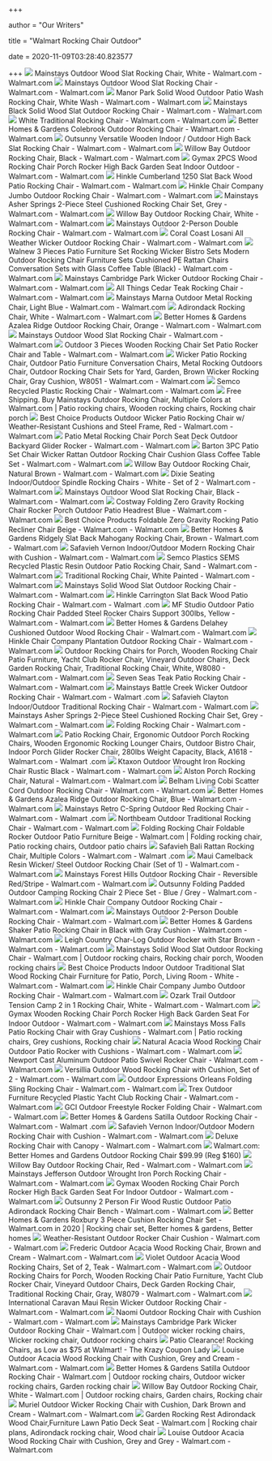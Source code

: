 +++
        
author = "Our Writers"
        
title = "Walmart Rocking Chair Outdoor"
        
date = 2020-11-09T03:28:40.823577
        
+++
[ ![](https://i5.walmartimages.com/asr/8555c9f6-0a93-4d44-a3eb-4063ffe76270.3da4b4754f1a7a94e7b09c00b72775d4.jpeg)](https://i5.walmartimages.com/asr/8555c9f6-0a93-4d44-a3eb-4063ffe76270.3da4b4754f1a7a94e7b09c00b72775d4.jpeg) Mainstays Outdoor Wood Slat Rocking Chair, White - Walmart.com - Walmart.com
[ ![](https://i5.walmartimages.com/asr/8dc53f54-7013-4390-aa34-0b89ac1b6d73_1.a736d2241ba604bbe0dc316b862fdc59.jpeg)](https://i5.walmartimages.com/asr/8dc53f54-7013-4390-aa34-0b89ac1b6d73_1.a736d2241ba604bbe0dc316b862fdc59.jpeg) Mainstays Outdoor Wood Slat Rocking Chair - Walmart.com - Walmart.com
[ ![](https://i5.walmartimages.com/asr/a75e9005-18c7-497c-8030-151476496724_2.d1c9f392a18e5ac4c397ebeff185dff7.jpeg?odnWidth=612&odnHeight=612&odnBg=ffffff)](https://i5.walmartimages.com/asr/a75e9005-18c7-497c-8030-151476496724_2.d1c9f392a18e5ac4c397ebeff185dff7.jpeg?odnWidth=612&odnHeight=612&odnBg=ffffff) Manor Park Solid Wood Outdoor Patio Wash Rocking Chair, White Wash - Walmart.com  - Walmart.com
[ ![](https://i5.walmartimages.com/asr/ba724a36-e708-4c46-87f9-79154202447b_1.f3d0a45e47ec594c25c603385792a038.jpeg)](https://i5.walmartimages.com/asr/ba724a36-e708-4c46-87f9-79154202447b_1.f3d0a45e47ec594c25c603385792a038.jpeg) Mainstays Black Solid Wood Slat Outdoor Rocking Chair - Walmart.com -  Walmart.com
[ ![](https://i5.walmartimages.com/asr/278bf42b-4f19-4492-bec8-57162cd9a035_1.7f7f3234461cc2e23680d50dcc6adfe7.jpeg?odnWidth=612&odnHeight=612&odnBg=ffffff)](https://i5.walmartimages.com/asr/278bf42b-4f19-4492-bec8-57162cd9a035_1.7f7f3234461cc2e23680d50dcc6adfe7.jpeg?odnWidth=612&odnHeight=612&odnBg=ffffff) White Traditional Rocking Chair - Walmart.com - Walmart.com
[ ![](https://i5.walmartimages.com/asr/aa0cb4fe-3ec1-4994-9c74-52774c99deac_1.a570542b2fbdf543ee3ddfb3fe737a15.jpeg?odnWidth=612&odnHeight=612&odnBg=ffffff)](https://i5.walmartimages.com/asr/aa0cb4fe-3ec1-4994-9c74-52774c99deac_1.a570542b2fbdf543ee3ddfb3fe737a15.jpeg?odnWidth=612&odnHeight=612&odnBg=ffffff) Better Homes & Gardens Colebrook Outdoor Rocking Chair - Walmart.com -  Walmart.com
[ ![](https://i5.walmartimages.com/asr/2cde6f7e-a9b2-4695-ab19-61879c016af3_1.f0a78d7af1dac48c12854ebceebbcb6e.jpeg?odnWidth=612&odnHeight=612&odnBg=ffffff)](https://i5.walmartimages.com/asr/2cde6f7e-a9b2-4695-ab19-61879c016af3_1.f0a78d7af1dac48c12854ebceebbcb6e.jpeg?odnWidth=612&odnHeight=612&odnBg=ffffff) Outsunny Versatile Wooden Indoor / Outdoor High Back Slat Rocking Chair -  Walmart.com - Walmart.com
[ ![](https://i5.walmartimages.com/asr/4305d15a-6af1-4239-936d-294037e5b7a1_1.67add091d6d2c9edc52d46d691e4a430.jpeg?odnWidth=612&odnHeight=612&odnBg=ffffff)](https://i5.walmartimages.com/asr/4305d15a-6af1-4239-936d-294037e5b7a1_1.67add091d6d2c9edc52d46d691e4a430.jpeg?odnWidth=612&odnHeight=612&odnBg=ffffff) Willow Bay Outdoor Rocking Chair, Black - Walmart.com - Walmart.com
[ ![](https://i5.walmartimages.com/asr/22bef0d1-d1be-46ac-a4dd-d72012b32a38_1.a938e4460eaed5be7f1e582d3d1e18a0.jpeg?odnWidth=612&odnHeight=612&odnBg=ffffff)](https://i5.walmartimages.com/asr/22bef0d1-d1be-46ac-a4dd-d72012b32a38_1.a938e4460eaed5be7f1e582d3d1e18a0.jpeg?odnWidth=612&odnHeight=612&odnBg=ffffff) Gymax 2PCS Wood Rocking Chair Porch Rocker High Back Garden Seat Indoor  Outdoor - Walmart.com - Walmart.com
[ ![](https://i5.walmartimages.com/asr/c152f94a-8554-443d-9114-44b101a75f69_1.9cdd4651b7cbb648c64a8c1d46d95f27.jpeg?odnWidth=612&odnHeight=612&odnBg=ffffff)](https://i5.walmartimages.com/asr/c152f94a-8554-443d-9114-44b101a75f69_1.9cdd4651b7cbb648c64a8c1d46d95f27.jpeg?odnWidth=612&odnHeight=612&odnBg=ffffff) Hinkle Cumberland 1250 Slat Back Wood Patio Rocking Chair - Walmart.com -  Walmart.com
[ ![](https://i5.walmartimages.com/asr/097584be-dc09-4b88-a50e-b8da188a83f1_1.9c39bdf787b830e9ab62d21adf66e2e7.jpeg?odnWidth=612&odnHeight=612&odnBg=ffffff)](https://i5.walmartimages.com/asr/097584be-dc09-4b88-a50e-b8da188a83f1_1.9c39bdf787b830e9ab62d21adf66e2e7.jpeg?odnWidth=612&odnHeight=612&odnBg=ffffff) Hinkle Chair Company Jumbo Outdoor Rocking Chair - Walmart.com - Walmart.com
[ ![](https://i5.walmartimages.com/asr/f1a40f20-91ab-4e67-8174-14b56cba20a4_1.42e0d28b68a86dbf813cc02eea14bb84.jpeg?odnWidth=612&odnHeight=612&odnBg=ffffff)](https://i5.walmartimages.com/asr/f1a40f20-91ab-4e67-8174-14b56cba20a4_1.42e0d28b68a86dbf813cc02eea14bb84.jpeg?odnWidth=612&odnHeight=612&odnBg=ffffff) Mainstays Asher Springs 2-Piece Steel Cushioned Rocking Chair Set, Grey -  Walmart.com - Walmart.com
[ ![](https://i5.walmartimages.com/asr/adf3631b-1ca5-4067-bb8d-e385d7c25ff2_1.9d080f83221cf30903a3ec43be53356a.jpeg)](https://i5.walmartimages.com/asr/adf3631b-1ca5-4067-bb8d-e385d7c25ff2_1.9d080f83221cf30903a3ec43be53356a.jpeg) Willow Bay Outdoor Rocking Chair, White - Walmart.com - Walmart.com
[ ![](https://i5.walmartimages.com/asr/b714df41-009a-453b-84d7-e7cc61d842dc_1.0b5401fd5e0ef160c866c83d16a8d871.jpeg)](https://i5.walmartimages.com/asr/b714df41-009a-453b-84d7-e7cc61d842dc_1.0b5401fd5e0ef160c866c83d16a8d871.jpeg) Mainstays Outdoor 2-Person Double Rocking Chair - Walmart.com - Walmart.com
[ ![](https://i5.walmartimages.com/asr/a61415a7-8174-4b1b-affb-76bee033b986_1.1952c845e2eaf9d1e54ccd5a9bdbc991.jpeg?odnWidth=612&odnHeight=612&odnBg=ffffff)](https://i5.walmartimages.com/asr/a61415a7-8174-4b1b-affb-76bee033b986_1.1952c845e2eaf9d1e54ccd5a9bdbc991.jpeg?odnWidth=612&odnHeight=612&odnBg=ffffff) Coral Coast Losani All Weather Wicker Outdoor Rocking Chair - Walmart.com -  Walmart.com
[ ![](https://i5.walmartimages.com/asr/4bafe1b9-6b4c-4b70-aea4-924fae79967b_1.b8e2c710d803d334b086d0be813eb631.jpeg?odnWidth=612&odnHeight=612&odnBg=ffffff)](https://i5.walmartimages.com/asr/4bafe1b9-6b4c-4b70-aea4-924fae79967b_1.b8e2c710d803d334b086d0be813eb631.jpeg?odnWidth=612&odnHeight=612&odnBg=ffffff) Walnew 3 Pieces Patio Furniture Set Rocking Wicker Bistro Sets Modern Outdoor  Rocking Chair Furniture Sets Cushioned PE Rattan Chairs Conversation Sets  with Glass Coffee Table (Black) - Walmart.com - Walmart.com
[ ![](https://i5.walmartimages.com/asr/c672f544-7c94-4488-aa70-fb020b9364c3_1.c67902e0bdf8660dd9f5ac2bb001add3.jpeg?odnWidth=612&odnHeight=612&odnBg=ffffff)](https://i5.walmartimages.com/asr/c672f544-7c94-4488-aa70-fb020b9364c3_1.c67902e0bdf8660dd9f5ac2bb001add3.jpeg?odnWidth=612&odnHeight=612&odnBg=ffffff) Mainstays Cambridge Park Wicker Outdoor Rocking Chair - Walmart.com -  Walmart.com
[ ![](https://i5.walmartimages.com/asr/44c22a9e-d3eb-45f2-a114-335220487159_1.ea993c55aba267eef59c507833d13799.jpeg?odnWidth=612&odnHeight=612&odnBg=ffffff)](https://i5.walmartimages.com/asr/44c22a9e-d3eb-45f2-a114-335220487159_1.ea993c55aba267eef59c507833d13799.jpeg?odnWidth=612&odnHeight=612&odnBg=ffffff) All Things Cedar Teak Rocking Chair - Walmart.com - Walmart.com
[ ![](https://i5.walmartimages.com/asr/3e5c8dc5-7764-403b-a1e3-ccafdc35c0d6_4.6d435cc16e451bd0a94a4064e18bbdd9.jpeg?odnWidth=612&odnHeight=612&odnBg=ffffff)](https://i5.walmartimages.com/asr/3e5c8dc5-7764-403b-a1e3-ccafdc35c0d6_4.6d435cc16e451bd0a94a4064e18bbdd9.jpeg?odnWidth=612&odnHeight=612&odnBg=ffffff) Mainstays Marna Outdoor Metal Rocking Chair, Light Blue - Walmart.com -  Walmart.com
[ ![](https://i5.walmartimages.com/asr/75e2d6de-52bb-4de1-af99-bbb61dba5aef_1.66ab56abbf1b62ec2f9eedf40ce04c5d.jpeg)](https://i5.walmartimages.com/asr/75e2d6de-52bb-4de1-af99-bbb61dba5aef_1.66ab56abbf1b62ec2f9eedf40ce04c5d.jpeg) Adirondack Rocking Chair, White - Walmart.com - Walmart.com
[ ![](https://i5.walmartimages.com/asr/b210f198-f645-406a-b04e-2d79dcd39ebc_1.feabb2eb918181f920842ca6f0a1ac7f.jpeg?odnWidth=612&odnHeight=612&odnBg=ffffff)](https://i5.walmartimages.com/asr/b210f198-f645-406a-b04e-2d79dcd39ebc_1.feabb2eb918181f920842ca6f0a1ac7f.jpeg?odnWidth=612&odnHeight=612&odnBg=ffffff) Better Homes & Gardens Azalea Ridge Outdoor Rocking Chair, Orange - Walmart.com  - Walmart.com
[ ![](https://i5.walmartimages.com/asr/8c10508a-35f3-46bd-a766-48c7dca07c91_1.e700d507233a5f7d38a7d8db052fb574.jpeg?odnWidth=612&odnHeight=612&odnBg=ffffff)](https://i5.walmartimages.com/asr/8c10508a-35f3-46bd-a766-48c7dca07c91_1.e700d507233a5f7d38a7d8db052fb574.jpeg?odnWidth=612&odnHeight=612&odnBg=ffffff) Mainstays Outdoor Wood Slat Rocking Chair - Walmart.com - Walmart.com
[ ![](https://i5.walmartimages.com/asr/7b8a1ab4-0613-4f59-9c0e-12e9ef5e2993_1.e661c7151ecf1ed743290f0a25c20717.jpeg?odnWidth=612&odnHeight=612&odnBg=ffffff)](https://i5.walmartimages.com/asr/7b8a1ab4-0613-4f59-9c0e-12e9ef5e2993_1.e661c7151ecf1ed743290f0a25c20717.jpeg?odnWidth=612&odnHeight=612&odnBg=ffffff) Outdoor 3 Pieces Wooden Rocking Chair Set Patio Rocker Chair and Table -  Walmart.com - Walmart.com
[ ![](https://i5.walmartimages.com/asr/e2e093e3-4eec-448f-8b2c-4030ba9292ff_1.4fa13dd6284d9f079ed92b712d09de98.jpeg?odnWidth=612&odnHeight=612&odnBg=ffffff)](https://i5.walmartimages.com/asr/e2e093e3-4eec-448f-8b2c-4030ba9292ff_1.4fa13dd6284d9f079ed92b712d09de98.jpeg?odnWidth=612&odnHeight=612&odnBg=ffffff) Wicker Patio Rocking Chair, Outdoor Patio Furniture Conversation Chairs,  Metal Rocking Outdoors Chair, Outdoor Rocking Chair Sets for Yard, Garden,  Brown Wicker Rocking Chair, Gray Cushion, W8051 - Walmart.com - Walmart.com
[ ![](https://i5.walmartimages.com/asr/85805d32-d1ca-4109-8b96-9d40b6e74030_1.a36fe18f01003e0d0879e3fc9526eb01.jpeg?odnWidth=612&odnHeight=612&odnBg=ffffff)](https://i5.walmartimages.com/asr/85805d32-d1ca-4109-8b96-9d40b6e74030_1.a36fe18f01003e0d0879e3fc9526eb01.jpeg?odnWidth=612&odnHeight=612&odnBg=ffffff) Semco Recycled Plastic Rocking Chair - Walmart.com - Walmart.com
[ ![](https://i.pinimg.com/originals/96/52/83/965283d72d4959c653b05f51628a1e8b.jpg)](https://i.pinimg.com/originals/96/52/83/965283d72d4959c653b05f51628a1e8b.jpg) Free Shipping. Buy Mainstays Outdoor Rocking Chair, Multiple Colors at  Walmart.com | Patio rocking chairs, Wooden rocking chairs, Rocking chair  porch
[ ![](https://i5.walmartimages.com/asr/7fe12d40-b222-4a3f-815a-8fbfa29bd8c4.4d6716987e842a58a8d3cd7f07d05b4c.jpeg?odnWidth=612&odnHeight=612&odnBg=ffffff)](https://i5.walmartimages.com/asr/7fe12d40-b222-4a3f-815a-8fbfa29bd8c4.4d6716987e842a58a8d3cd7f07d05b4c.jpeg?odnWidth=612&odnHeight=612&odnBg=ffffff) Best Choice Products Outdoor Wicker Patio Rocking Chair w/  Weather-Resistant Cushions and Steel Frame, Red - Walmart.com - Walmart.com
[ ![](https://i5.walmartimages.com/asr/ed8f75e2-5b4f-42ca-ba72-265502d25d4f.884a175e6b54932131ac183dfd7b43ce.jpeg)](https://i5.walmartimages.com/asr/ed8f75e2-5b4f-42ca-ba72-265502d25d4f.884a175e6b54932131ac183dfd7b43ce.jpeg) Patio Metal Rocking Chair Porch Seat Deck Outdoor Backyard Glider Rocker -  Walmart.com - Walmart.com
[ ![](https://i5.walmartimages.com/asr/80d8a508-3576-4718-856b-03a928074f42_1.fd4f7959b6a0421418668499eb5f1c0a.jpeg?odnWidth=612&odnHeight=612&odnBg=ffffff)](https://i5.walmartimages.com/asr/80d8a508-3576-4718-856b-03a928074f42_1.fd4f7959b6a0421418668499eb5f1c0a.jpeg?odnWidth=612&odnHeight=612&odnBg=ffffff) Barton 3PC Patio Set Chair Wicker Rattan Outdoor Rocking Chair Cushion  Glass Coffee Table Set - Walmart.com - Walmart.com
[ ![](https://i5.walmartimages.com/asr/920fd989-73c0-4160-9b38-e4fdefc47f26_1.39d56de1ff145663213479e5db6bef18.jpeg?odnWidth=612&odnHeight=612&odnBg=ffffff)](https://i5.walmartimages.com/asr/920fd989-73c0-4160-9b38-e4fdefc47f26_1.39d56de1ff145663213479e5db6bef18.jpeg?odnWidth=612&odnHeight=612&odnBg=ffffff) Willow Bay Outdoor Rocking Chair, Natural Brown - Walmart.com - Walmart.com
[ ![](https://i5.walmartimages.com/asr/ad57f225-e6fe-4a35-b719-ce2c922edf65_2.68e7929c00d90d2d539a1fa46922c01e.jpeg?odnWidth=612&odnHeight=612&odnBg=ffffff)](https://i5.walmartimages.com/asr/ad57f225-e6fe-4a35-b719-ce2c922edf65_2.68e7929c00d90d2d539a1fa46922c01e.jpeg?odnWidth=612&odnHeight=612&odnBg=ffffff) Dixie Seating Indoor/Outdoor Spindle Rocking Chairs - White - Set of 2 -  Walmart.com - Walmart.com
[ ![](https://i5.walmartimages.com/asr/4ea8a9f5-e225-47be-849f-35c8a6e59f5b_1.6c1bbfc2d9703ce5ad8916e348db00e4.jpeg?odnWidth=612&odnHeight=612&odnBg=ffffff)](https://i5.walmartimages.com/asr/4ea8a9f5-e225-47be-849f-35c8a6e59f5b_1.6c1bbfc2d9703ce5ad8916e348db00e4.jpeg?odnWidth=612&odnHeight=612&odnBg=ffffff) Mainstays Outdoor Wood Slat Rocking Chair, Black - Walmart.com - Walmart.com
[ ![](https://i5.walmartimages.com/asr/20a55e59-a853-4433-a860-5424a66584cc_1.33773d38c06085e61bba8559c6d62aa8.jpeg?odnWidth=612&odnHeight=612&odnBg=ffffff)](https://i5.walmartimages.com/asr/20a55e59-a853-4433-a860-5424a66584cc_1.33773d38c06085e61bba8559c6d62aa8.jpeg?odnWidth=612&odnHeight=612&odnBg=ffffff) Costway Folding Zero Gravity Rocking Chair Rocker Porch Outdoor Patio  Headrest Blue - Walmart.com - Walmart.com
[ ![](https://i5.walmartimages.com/asr/8e92e006-5e8b-47fa-b840-3e04599e1fd0.62b80d0eb5b579a980b482701b7226d9.jpeg?odnWidth=612&odnHeight=612&odnBg=ffffff)](https://i5.walmartimages.com/asr/8e92e006-5e8b-47fa-b840-3e04599e1fd0.62b80d0eb5b579a980b482701b7226d9.jpeg?odnWidth=612&odnHeight=612&odnBg=ffffff) Best Choice Products Foldable Zero Gravity Rocking Patio Recliner Chair  Beige - Walmart.com - Walmart.com
[ ![](https://i5.walmartimages.com/asr/8a7a5285-fea9-42ea-925e-823478a9b09f_2.9a93e0f188488cf1b36a38ce2ebaf295.jpeg)](https://i5.walmartimages.com/asr/8a7a5285-fea9-42ea-925e-823478a9b09f_2.9a93e0f188488cf1b36a38ce2ebaf295.jpeg) Better Homes & Gardens Ridgely Slat Back Mahogany Rocking Chair, Brown -  Walmart.com - Walmart.com
[ ![](https://i5.walmartimages.com/asr/ffab6e1e-fc5a-4d4a-8a61-a78064077360_1.4f0e237fc1a5366cacdae6758992fa43.jpeg?odnWidth=612&odnHeight=612&odnBg=ffffff)](https://i5.walmartimages.com/asr/ffab6e1e-fc5a-4d4a-8a61-a78064077360_1.4f0e237fc1a5366cacdae6758992fa43.jpeg?odnWidth=612&odnHeight=612&odnBg=ffffff) Safavieh Vernon Indoor/Outdoor Modern Rocking Chair with Cushion - Walmart.com  - Walmart.com
[ ![](https://i5.walmartimages.com/asr/0d0b3fa9-3621-46dd-a9c7-51f3881bc5d4_1.70d5f6e73cdca77e52fd72fd30ae83f4.jpeg?odnWidth=612&odnHeight=612&odnBg=ffffff)](https://i5.walmartimages.com/asr/0d0b3fa9-3621-46dd-a9c7-51f3881bc5d4_1.70d5f6e73cdca77e52fd72fd30ae83f4.jpeg?odnWidth=612&odnHeight=612&odnBg=ffffff) Semco Plastics SEMS Recycled Plastic Resin Outdoor Patio Rocking Chair,  Sand - Walmart.com - Walmart.com
[ ![](https://i5.walmartimages.com/asr/dffa6f63-ddc4-4141-b96c-28d72426ee5c.6d0a2c2ad7743855a0d9d4a6ec603486.jpeg?odnWidth=612&odnHeight=612&odnBg=ffffff)](https://i5.walmartimages.com/asr/dffa6f63-ddc4-4141-b96c-28d72426ee5c.6d0a2c2ad7743855a0d9d4a6ec603486.jpeg?odnWidth=612&odnHeight=612&odnBg=ffffff) Traditional Rocking Chair, White Painted - Walmart.com - Walmart.com
[ ![](https://i5.walmartimages.com/asr/5eb10764-5bc3-4f23-b0d3-0361cd019f3f_1.e5975f4d80b502a8beb9dee51164f880.jpeg?odnWidth=612&odnHeight=612&odnBg=ffffff)](https://i5.walmartimages.com/asr/5eb10764-5bc3-4f23-b0d3-0361cd019f3f_1.e5975f4d80b502a8beb9dee51164f880.jpeg?odnWidth=612&odnHeight=612&odnBg=ffffff) Mainstays Solid Wood Slat Outdoor Rocking Chair - Walmart.com - Walmart.com
[ ![](https://i5.walmartimages.com/asr/d12a0524-22f6-4300-9f8b-70bf90504615.8d75bb0b4057d4f05144954607f544b7.jpeg?odnWidth=612&odnHeight=612&odnBg=ffffff)](https://i5.walmartimages.com/asr/d12a0524-22f6-4300-9f8b-70bf90504615.8d75bb0b4057d4f05144954607f544b7.jpeg?odnWidth=612&odnHeight=612&odnBg=ffffff) Hinkle Carrington Slat Back Wood Patio Rocking Chair - Walmart.com - Walmart .com
[ ![](https://i5.walmartimages.com/asr/37f21eae-993a-4adc-bb4e-b82d3a68c0a0.9e2188ce82fad5c4e34ad0c232756872.jpeg?odnWidth=612&odnHeight=612&odnBg=ffffff)](https://i5.walmartimages.com/asr/37f21eae-993a-4adc-bb4e-b82d3a68c0a0.9e2188ce82fad5c4e34ad0c232756872.jpeg?odnWidth=612&odnHeight=612&odnBg=ffffff) MF Studio Outdoor Patio Rocking Chair Padded Steel Rocker Chairs Support  300lbs, Yellow - Walmart.com - Walmart.com
[ ![](https://i5.walmartimages.com/asr/8b83ddbb-dcc2-4b41-8f1f-625c10b08477_4.2c7137b1e2e38c177c1538153026b67a.jpeg?odnWidth=612&odnHeight=612&odnBg=ffffff)](https://i5.walmartimages.com/asr/8b83ddbb-dcc2-4b41-8f1f-625c10b08477_4.2c7137b1e2e38c177c1538153026b67a.jpeg?odnWidth=612&odnHeight=612&odnBg=ffffff) Better Homes & Gardens Delahey Cushioned Outdoor Wood Rocking Chair -  Walmart.com - Walmart.com
[ ![](https://i5.walmartimages.com/asr/96416d5f-0eb2-4b64-af59-80796125a906_1.d6f6a9c59501abe5b73dad951b41df89.jpeg?odnWidth=612&odnHeight=612&odnBg=ffffff)](https://i5.walmartimages.com/asr/96416d5f-0eb2-4b64-af59-80796125a906_1.d6f6a9c59501abe5b73dad951b41df89.jpeg?odnWidth=612&odnHeight=612&odnBg=ffffff) Hinkle Chair Company Plantation Outdoor Rocking Chair - Walmart.com -  Walmart.com
[ ![](https://i5.walmartimages.com/asr/b2631dcd-e1cf-47ec-8b1a-415cac24a888_1.8eb27801c93d5755afccdf07cf04d9e7.jpeg?odnWidth=612&odnHeight=612&odnBg=ffffff)](https://i5.walmartimages.com/asr/b2631dcd-e1cf-47ec-8b1a-415cac24a888_1.8eb27801c93d5755afccdf07cf04d9e7.jpeg?odnWidth=612&odnHeight=612&odnBg=ffffff) Outdoor Rocking Chairs for Porch, Wooden Rocking Chair Patio Furniture,  Yacht Club Rocker Chair, Vineyard Outdoor Chairs, Deck Garden Rocking Chair,  Traditional Rocking Chair, White, W8080 - Walmart.com - Walmart.com
[ ![](https://i5.walmartimages.com/asr/4c5767b4-6577-4625-a36d-4b3a929f3769_1.1346c64ed6ed3dcd8795eb72f01d912c.jpeg?odnWidth=612&odnHeight=612&odnBg=ffffff)](https://i5.walmartimages.com/asr/4c5767b4-6577-4625-a36d-4b3a929f3769_1.1346c64ed6ed3dcd8795eb72f01d912c.jpeg?odnWidth=612&odnHeight=612&odnBg=ffffff) Seven Seas Teak Patio Rocking Chair - Walmart.com - Walmart.com
[ ![](https://i5.walmartimages.com/asr/473d70a5-aa2f-4481-890b-d99290e96375_3.99982f588922b41cf6adcaa95ad51190.jpeg?odnWidth=612&odnHeight=612&odnBg=ffffff)](https://i5.walmartimages.com/asr/473d70a5-aa2f-4481-890b-d99290e96375_3.99982f588922b41cf6adcaa95ad51190.jpeg?odnWidth=612&odnHeight=612&odnBg=ffffff) Mainstays Battle Creek Wicker Outdoor Rocking Chair - Walmart.com - Walmart .com
[ ![](https://i5.walmartimages.com/asr/0ff809e5-6a70-4acc-b5b4-a6c6ab34bd8e_2.889de7b4a262ced46c3ee9533662bc9d.jpeg?odnWidth=612&odnHeight=612&odnBg=ffffff)](https://i5.walmartimages.com/asr/0ff809e5-6a70-4acc-b5b4-a6c6ab34bd8e_2.889de7b4a262ced46c3ee9533662bc9d.jpeg?odnWidth=612&odnHeight=612&odnBg=ffffff) Safavieh Clayton Indoor/Outdoor Traditional Rocking Chair - Walmart.com -  Walmart.com
[ ![](https://i5.walmartimages.com/asr/f1a40f20-91ab-4e67-8174-14b56cba20a4_1.42e0d28b68a86dbf813cc02eea14bb84.jpeg)](https://i5.walmartimages.com/asr/f1a40f20-91ab-4e67-8174-14b56cba20a4_1.42e0d28b68a86dbf813cc02eea14bb84.jpeg) Mainstays Asher Springs 2-Piece Steel Cushioned Rocking Chair Set, Grey -  Walmart.com - Walmart.com
[ ![](https://i5.walmartimages.com/asr/c9f391f9-b322-4de7-9fe8-eb8bc51983ea_1.7314ee54a89471cec45d2966a9a830d2.jpeg)](https://i5.walmartimages.com/asr/c9f391f9-b322-4de7-9fe8-eb8bc51983ea_1.7314ee54a89471cec45d2966a9a830d2.jpeg) Folding Rocking Chair - Walmart.com - Walmart.com
[ ![](https://i5.walmartimages.com/asr/bc01a41d-998f-4209-b6c9-f76f3efc56d0.55a3f306a497915d69227d04a28777cf.jpeg?odnWidth=612&odnHeight=612&odnBg=ffffff)](https://i5.walmartimages.com/asr/bc01a41d-998f-4209-b6c9-f76f3efc56d0.55a3f306a497915d69227d04a28777cf.jpeg?odnWidth=612&odnHeight=612&odnBg=ffffff) Patio Rocking Chair, Ergonomic Outdoor Porch Rocking Chairs, Wooden  Ergonomic Rocking Lounger Chairs, Outdoor Bistro Chair, Indoor Porch Glider  Rocker Chair, 280lbs Weight Capacity, Black, A1618 - Walmart.com - Walmart .com
[ ![](https://i5.walmartimages.com/asr/9cc92890-92a7-4d4e-a350-51db6bcebbfb_1.fe65c191b61bc9d74e69602563198759.jpeg?odnWidth=612&odnHeight=612&odnBg=ffffff)](https://i5.walmartimages.com/asr/9cc92890-92a7-4d4e-a350-51db6bcebbfb_1.fe65c191b61bc9d74e69602563198759.jpeg?odnWidth=612&odnHeight=612&odnBg=ffffff) Ktaxon Outdoor Wrought Iron Rocking Chair Rustic Black - Walmart.com -  Walmart.com
[ ![](https://i5.walmartimages.com/asr/71b5a920-26a7-4295-a5ce-a8ecf92a0252_1.250ffccd1c3fb67269d9721993d5cddb.jpeg?odnWidth=612&odnHeight=612&odnBg=ffffff)](https://i5.walmartimages.com/asr/71b5a920-26a7-4295-a5ce-a8ecf92a0252_1.250ffccd1c3fb67269d9721993d5cddb.jpeg?odnWidth=612&odnHeight=612&odnBg=ffffff) Alston Porch Rocking Chair, Natural - Walmart.com - Walmart.com
[ ![](https://i5.walmartimages.com/asr/23aed009-fff4-4308-9ac5-1cf13aa88d79_1.286c321065184e8bae564119b0bc931e.jpeg?odnWidth=612&odnHeight=612&odnBg=ffffff)](https://i5.walmartimages.com/asr/23aed009-fff4-4308-9ac5-1cf13aa88d79_1.286c321065184e8bae564119b0bc931e.jpeg?odnWidth=612&odnHeight=612&odnBg=ffffff) Belham Living Cobi Scatter Cord Outdoor Rocking Chair - Walmart.com -  Walmart.com
[ ![](https://i5.walmartimages.com/asr/c9b07b4a-69a8-4432-b47a-f16c995f3346_1.bd320d54197de65d48d7fd1e296dda9f.jpeg?odnWidth=612&odnHeight=612&odnBg=ffffff)](https://i5.walmartimages.com/asr/c9b07b4a-69a8-4432-b47a-f16c995f3346_1.bd320d54197de65d48d7fd1e296dda9f.jpeg?odnWidth=612&odnHeight=612&odnBg=ffffff) Better Homes & Gardens Azalea Ridge Outdoor Rocking Chair, Blue - Walmart.com  - Walmart.com
[ ![](https://i5.walmartimages.com/asr/81e9130c-1ec8-418b-8367-006f9d135438_1.04eda61cb6d0989a535e855ba4e7c25f.jpeg)](https://i5.walmartimages.com/asr/81e9130c-1ec8-418b-8367-006f9d135438_1.04eda61cb6d0989a535e855ba4e7c25f.jpeg) Mainstays Retro C-Spring Outdoor Red Rocking Chair - Walmart.com - Walmart .com
[ ![](https://i5.walmartimages.com/asr/c45dc25d-a5b6-41fe-8de5-77087617c00e_1.a8d3d44f64d5a79a7bf068683a54ebd2.jpeg?odnWidth=612&odnHeight=612&odnBg=ffffff)](https://i5.walmartimages.com/asr/c45dc25d-a5b6-41fe-8de5-77087617c00e_1.a8d3d44f64d5a79a7bf068683a54ebd2.jpeg?odnWidth=612&odnHeight=612&odnBg=ffffff) Northbeam Outdoor Traditional Rocking Chair - Walmart.com - Walmart.com
[ ![](https://i.pinimg.com/originals/a1/47/c9/a147c9ce3454b32dd123a348509a43d3.jpg)](https://i.pinimg.com/originals/a1/47/c9/a147c9ce3454b32dd123a348509a43d3.jpg) Folding Rocking Chair Foldable Rocker Outdoor Patio Furniture Beige -  Walmart.com | Folding rocking chair, Patio rocking chairs, Outdoor patio  chairs
[ ![](https://i5.walmartimages.com/asr/56110603-c5fe-49a6-8f91-a0e6627f9c23_1.8484d42077d2765679c8910f014ecc2f.jpeg?odnWidth=612&odnHeight=612&odnBg=ffffff)](https://i5.walmartimages.com/asr/56110603-c5fe-49a6-8f91-a0e6627f9c23_1.8484d42077d2765679c8910f014ecc2f.jpeg?odnWidth=612&odnHeight=612&odnBg=ffffff) Safavieh Bali Rattan Rocking Chair, Multiple Colors - Walmart.com - Walmart .com
[ ![](https://i5.walmartimages.com/asr/83bf7a9a-88bc-4dec-b1e9-6fb79944f4e9_1.09c350ea39e146c2974a00cb8b74b4c7.jpeg?odnWidth=612&odnHeight=612&odnBg=ffffff)](https://i5.walmartimages.com/asr/83bf7a9a-88bc-4dec-b1e9-6fb79944f4e9_1.09c350ea39e146c2974a00cb8b74b4c7.jpeg?odnWidth=612&odnHeight=612&odnBg=ffffff) Maui Camelback Resin Wicker/ Steel Outdoor Rocking Chair (Set of 1) -  Walmart.com - Walmart.com
[ ![](https://i5.walmartimages.com/asr/5283fc29-243a-47ef-ba92-c5210a22637a_2.9fa336cd0f413371653121d496cc9e98.jpeg?odnWidth=612&odnHeight=612&odnBg=ffffff)](https://i5.walmartimages.com/asr/5283fc29-243a-47ef-ba92-c5210a22637a_2.9fa336cd0f413371653121d496cc9e98.jpeg?odnWidth=612&odnHeight=612&odnBg=ffffff) Mainstays Forest Hills Outdoor Rocking Chair - Reversible Red/Stripe -  Walmart.com - Walmart.com
[ ![](https://i5.walmartimages.com/asr/1881bb49-c5b2-4dcc-890f-e8c565d38a70_1.073b158236eee2f039de35456af90674.jpeg?odnWidth=612&odnHeight=612&odnBg=ffffff)](https://i5.walmartimages.com/asr/1881bb49-c5b2-4dcc-890f-e8c565d38a70_1.073b158236eee2f039de35456af90674.jpeg?odnWidth=612&odnHeight=612&odnBg=ffffff) Outsunny Folding Padded Outdoor Camping Rocking Chair 2 Piece Set - Blue /  Grey - Walmart.com - Walmart.com
[ ![](https://i5.walmartimages.com/asr/d39eff95-f1d2-4107-8ebf-7f6bbb8be8f5_1.c8cfdab7e846a9c620d60d028ee0eaae.jpeg?odnWidth=612&odnHeight=612&odnBg=ffffff)](https://i5.walmartimages.com/asr/d39eff95-f1d2-4107-8ebf-7f6bbb8be8f5_1.c8cfdab7e846a9c620d60d028ee0eaae.jpeg?odnWidth=612&odnHeight=612&odnBg=ffffff) Hinkle Chair Company Outdoor Rocking Chair - Walmart.com - Walmart.com
[ ![](https://i5.walmartimages.com/asr/5a685747-2375-4e3f-9a5a-258b6f1439b4_1.438e81dc6a549deafac23cefbd5d1091.jpeg?odnWidth=612&odnHeight=612&odnBg=ffffff)](https://i5.walmartimages.com/asr/5a685747-2375-4e3f-9a5a-258b6f1439b4_1.438e81dc6a549deafac23cefbd5d1091.jpeg?odnWidth=612&odnHeight=612&odnBg=ffffff) Mainstays Outdoor 2-Person Double Rocking Chair - Walmart.com - Walmart.com
[ ![](https://i5.walmartimages.com/asr/609c7913-e1db-4dab-a790-436de6041c43_4.b9c8a7e8713b068929cff625b9808064.jpeg?odnWidth=612&odnHeight=612&odnBg=ffffff)](https://i5.walmartimages.com/asr/609c7913-e1db-4dab-a790-436de6041c43_4.b9c8a7e8713b068929cff625b9808064.jpeg?odnWidth=612&odnHeight=612&odnBg=ffffff) Better Homes & Gardens Shaker Patio Rocking Chair in Black with Gray  Cushion - Walmart.com - Walmart.com
[ ![](https://i5.walmartimages.com/asr/ec99121a-c755-4415-949b-8c73886abb09_1.bfdd5e514046f4a0b166602bae058a8b.jpeg?odnWidth=612&odnHeight=612&odnBg=ffffff)](https://i5.walmartimages.com/asr/ec99121a-c755-4415-949b-8c73886abb09_1.bfdd5e514046f4a0b166602bae058a8b.jpeg?odnWidth=612&odnHeight=612&odnBg=ffffff) Leigh Country Char-Log Outdoor Rocker with Star Brown - Walmart.com -  Walmart.com
[ ![](https://i.pinimg.com/originals/a3/08/00/a30800ff476c625b0c2c6301608129be.jpg)](https://i.pinimg.com/originals/a3/08/00/a30800ff476c625b0c2c6301608129be.jpg) Mainstays Solid Wood Slat Outdoor Rocking Chair - Walmart.com | Outdoor  rocking chairs, Rocking chair porch, Wooden rocking chairs
[ ![](https://i5.walmartimages.com/asr/48948cd7-ebf0-4c63-9eac-a3c764f0f40c.c651271e023728b794c7c2c1408ccb75.jpeg?odnWidth=612&odnHeight=612&odnBg=ffffff)](https://i5.walmartimages.com/asr/48948cd7-ebf0-4c63-9eac-a3c764f0f40c.c651271e023728b794c7c2c1408ccb75.jpeg?odnWidth=612&odnHeight=612&odnBg=ffffff) Best Choice Products Indoor Outdoor Traditional Slat Wood Rocking Chair  Furniture for Patio, Porch, Living Room - White - Walmart.com - Walmart.com
[ ![](https://i5.walmartimages.com/asr/689e3e19-2dd1-42e4-af71-3999fa585770.1b9945e9a16f1d0d28ea4528aae2a10b.jpeg?odnWidth=612&odnHeight=612&odnBg=ffffff)](https://i5.walmartimages.com/asr/689e3e19-2dd1-42e4-af71-3999fa585770.1b9945e9a16f1d0d28ea4528aae2a10b.jpeg?odnWidth=612&odnHeight=612&odnBg=ffffff) Hinkle Chair Company Jumbo Outdoor Rocking Chair - Walmart.com - Walmart.com
[ ![](https://i5.walmartimages.com/asr/2c101f24-cb6a-40ba-96d1-53cbfce4a0f8_1.5c81e89d41c42265b5775391ed399120.jpeg?odnWidth=612&odnHeight=612&odnBg=ffffff)](https://i5.walmartimages.com/asr/2c101f24-cb6a-40ba-96d1-53cbfce4a0f8_1.5c81e89d41c42265b5775391ed399120.jpeg?odnWidth=612&odnHeight=612&odnBg=ffffff) Ozark Trail Outdoor Tension Camp 2 in 1 Rocking Chair, White - Walmart.com  - Walmart.com
[ ![](https://i5.walmartimages.com/asr/4dd5954b-ef78-4557-8969-103e94d1a1af_1.1d2cc6f4b6eeadb0eb693e3f3324f3a3.jpeg?odnWidth=612&odnHeight=612&odnBg=ffffff)](https://i5.walmartimages.com/asr/4dd5954b-ef78-4557-8969-103e94d1a1af_1.1d2cc6f4b6eeadb0eb693e3f3324f3a3.jpeg?odnWidth=612&odnHeight=612&odnBg=ffffff) Gymax Wooden Rocking Chair Porch Rocker High Back Garden Seat For Indoor  Outdoor - Walmart.com - Walmart.com
[ ![](https://i.pinimg.com/474x/9a/50/84/9a508442651e20a13f084025688fc1fd.jpg)](https://i.pinimg.com/474x/9a/50/84/9a508442651e20a13f084025688fc1fd.jpg) Mainstays Moss Falls Patio Rocking Chair with Gray Cushions - Walmart.com | Patio  rocking chairs, Grey cushions, Rocking chair
[ ![](https://i5.walmartimages.com/asr/d6e054f0-23d8-4ef8-bef1-ccde0442eef6.83f1cf37ee72767ad0db8349b3a7ba69.jpeg?odnWidth=612&odnHeight=612&odnBg=ffffff)](https://i5.walmartimages.com/asr/d6e054f0-23d8-4ef8-bef1-ccde0442eef6.83f1cf37ee72767ad0db8349b3a7ba69.jpeg?odnWidth=612&odnHeight=612&odnBg=ffffff) Natural Acacia Wood Rocking Chair Outdoor Patio Rocker with Cushions -  Walmart.com - Walmart.com
[ ![](https://i5.walmartimages.com/asr/8c5c6941-e4aa-461c-b31a-750016535605_3.665e82287b69d670bc46d155e9eb2cdb.png?odnWidth=612&odnHeight=612&odnBg=ffffff)](https://i5.walmartimages.com/asr/8c5c6941-e4aa-461c-b31a-750016535605_3.665e82287b69d670bc46d155e9eb2cdb.png?odnWidth=612&odnHeight=612&odnBg=ffffff) Newport Cast Aluminum Outdoor Patio Swivel Rocker Chair - Walmart.com -  Walmart.com
[ ![](https://i5.walmartimages.com/asr/5228f819-2d3a-4bdf-99d3-88eb34c132ee_1.e3ae8d97644bb958df466b882b3cc7ae.jpeg?odnWidth=612&odnHeight=612&odnBg=ffffff)](https://i5.walmartimages.com/asr/5228f819-2d3a-4bdf-99d3-88eb34c132ee_1.e3ae8d97644bb958df466b882b3cc7ae.jpeg?odnWidth=612&odnHeight=612&odnBg=ffffff) Versillia Outdoor Wood Rocking Chair with Cushion, Set of 2 - Walmart.com -  Walmart.com
[ ![](https://i5.walmartimages.com/asr/cb875705-de2a-4cd8-a863-3caddc203c02_1.3f5155cff270893da1349880010afa60.jpeg?odnWidth=612&odnHeight=612&odnBg=ffffff)](https://i5.walmartimages.com/asr/cb875705-de2a-4cd8-a863-3caddc203c02_1.3f5155cff270893da1349880010afa60.jpeg?odnWidth=612&odnHeight=612&odnBg=ffffff) Outdoor Expressions Orleans Folding Sling Rocking Chair - Walmart.com -  Walmart.com
[ ![](https://i5.walmartimages.com/asr/d3c5d653-ccb4-4c09-ac3c-92c8a03e8222_1.f309cd191650cd1884fd991916914624.jpeg?odnWidth=612&odnHeight=612&odnBg=ffffff)](https://i5.walmartimages.com/asr/d3c5d653-ccb4-4c09-ac3c-92c8a03e8222_1.f309cd191650cd1884fd991916914624.jpeg?odnWidth=612&odnHeight=612&odnBg=ffffff) Trex Outdoor Furniture Recycled Plastic Yacht Club Rocking Chair - Walmart.com  - Walmart.com
[ ![](https://i5.walmartimages.com/asr/e8ca2f0a-fe7d-4169-8ef0-80a27647acf7_1.b954546ad9696a29a434ba7660a3adab.jpeg?odnWidth=612&odnHeight=612&odnBg=ffffff)](https://i5.walmartimages.com/asr/e8ca2f0a-fe7d-4169-8ef0-80a27647acf7_1.b954546ad9696a29a434ba7660a3adab.jpeg?odnWidth=612&odnHeight=612&odnBg=ffffff) GCI Outdoor Freestyle Rocker Folding Chair - Walmart.com - Walmart.com
[ ![](https://i5.walmartimages.com/asr/c2f5bf33-0e9e-4386-ae64-92854075c3d9_1.c55f84e1ea10b16628652507ed656827.jpeg?odnWidth=612&odnHeight=612&odnBg=ffffff)](https://i5.walmartimages.com/asr/c2f5bf33-0e9e-4386-ae64-92854075c3d9_1.c55f84e1ea10b16628652507ed656827.jpeg?odnWidth=612&odnHeight=612&odnBg=ffffff) Better Homes & Gardens Satilla Outdoor Rocking Chair - Walmart.com - Walmart .com
[ ![](https://i5.walmartimages.com/asr/0b1051f3-fed9-4f52-9a10-468b0dfb2c25_3.067c8bb1c6661703cfd6ea875560e253.jpeg?odnWidth=612&odnHeight=612&odnBg=ffffff)](https://i5.walmartimages.com/asr/0b1051f3-fed9-4f52-9a10-468b0dfb2c25_3.067c8bb1c6661703cfd6ea875560e253.jpeg?odnWidth=612&odnHeight=612&odnBg=ffffff) Safavieh Vernon Indoor/Outdoor Modern Rocking Chair with Cushion - Walmart.com  - Walmart.com
[ ![](https://i5.walmartimages.com/asr/092c7cf8-7922-4a68-ad4b-ceeb66b36c7f_1.dc101f1ff272604ba5add5f201a924d1.jpeg?odnWidth=282&odnHeight=282&odnBg=ffffff)](https://i5.walmartimages.com/asr/092c7cf8-7922-4a68-ad4b-ceeb66b36c7f_1.dc101f1ff272604ba5add5f201a924d1.jpeg?odnWidth=282&odnHeight=282&odnBg=ffffff) Deluxe Rocking Chair with Canopy - Walmart.com - Walmart.com
[ ![](https://forthemommas.com/wp-content/uploads/2018/04/Better-Homes-and-Gardens-Outdoor-Rocking-Chair-99.99-Reg-160.png)](https://forthemommas.com/wp-content/uploads/2018/04/Better-Homes-and-Gardens-Outdoor-Rocking-Chair-99.99-Reg-160.png) Walmart.com: Better Homes and Gardens Outdoor Rocking Chair $99.99 (Reg  $160)
[ ![](https://i5.walmartimages.com/asr/42a6ecbd-823b-4efa-a176-ae883397c032_1.d2d4bd45994d681d4de360e195f27c90.jpeg?odnWidth=612&odnHeight=612&odnBg=ffffff)](https://i5.walmartimages.com/asr/42a6ecbd-823b-4efa-a176-ae883397c032_1.d2d4bd45994d681d4de360e195f27c90.jpeg?odnWidth=612&odnHeight=612&odnBg=ffffff) Willow Bay Outdoor Rocking Chair, Red - Walmart.com - Walmart.com
[ ![](https://i5.walmartimages.com/asr/cc220572-b2cd-43a4-88af-8155302123ee_1.103434c5bc0823dc3df8862fd1b42f63.jpeg)](https://i5.walmartimages.com/asr/cc220572-b2cd-43a4-88af-8155302123ee_1.103434c5bc0823dc3df8862fd1b42f63.jpeg) Mainstays Jefferson Outdoor Wrought Iron Porch Rocking Chair - Walmart.com  - Walmart.com
[ ![](https://i5.walmartimages.com/asr/d875f551-5c09-40b6-8f99-c3daa058325b_1.044797222e0161ca98561197ff5e9e47.jpeg?odnWidth=612&odnHeight=612&odnBg=ffffff)](https://i5.walmartimages.com/asr/d875f551-5c09-40b6-8f99-c3daa058325b_1.044797222e0161ca98561197ff5e9e47.jpeg?odnWidth=612&odnHeight=612&odnBg=ffffff) Gymax Wooden Rocking Chair Porch Rocker High Back Garden Seat For Indoor  Outdoor - Walmart.com - Walmart.com
[ ![](https://i5.walmartimages.com/asr/5e77c210-8653-4203-b470-378ea36a8a63_1.616a19528aef1e763ac59e125748b730.jpeg?odnWidth=612&odnHeight=612&odnBg=ffffff)](https://i5.walmartimages.com/asr/5e77c210-8653-4203-b470-378ea36a8a63_1.616a19528aef1e763ac59e125748b730.jpeg?odnWidth=612&odnHeight=612&odnBg=ffffff) Outsunny 2 Person Fir Wood Rustic Outdoor Patio Adirondack Rocking Chair  Bench - Walmart.com - Walmart.com
[ ![](https://i.pinimg.com/originals/56/ea/6a/56ea6a360030819f67c05bdf4e58ca4f.jpg)](https://i.pinimg.com/originals/56/ea/6a/56ea6a360030819f67c05bdf4e58ca4f.jpg) Better Homes & Gardens Roxbury 3 Piece Cushion Rocking Chair Set - Walmart.com  in 2020 | Rocking chair set, Better homes & gardens, Better homes
[ ![](https://i5.walmartimages.com/asr/7105f1ca-a9d8-478c-81c3-41567afb6dee_1.bf65e03410e17b0b39e1b591b62e048b.jpeg?odnWidth=282&odnHeight=282&odnBg=ffffff)](https://i5.walmartimages.com/asr/7105f1ca-a9d8-478c-81c3-41567afb6dee_1.bf65e03410e17b0b39e1b591b62e048b.jpeg?odnWidth=282&odnHeight=282&odnBg=ffffff) Weather-Resistant Outdoor Rocker Chair Cushion - Walmart.com - Walmart.com
[ ![](https://i5.walmartimages.com/asr/3a44d252-74de-44a6-b11a-7bddf9a9dd10_1.7be50bb2617abca1e88be211402e0a1b.jpeg?odnWidth=612&odnHeight=612&odnBg=ffffff)](https://i5.walmartimages.com/asr/3a44d252-74de-44a6-b11a-7bddf9a9dd10_1.7be50bb2617abca1e88be211402e0a1b.jpeg?odnWidth=612&odnHeight=612&odnBg=ffffff) Frederic Outdoor Acacia Wood Rocking Chair, Brown and Cream - Walmart.com -  Walmart.com
[ ![](https://i5.walmartimages.com/asr/a3603db7-cfd3-4ab3-9a5c-4cb7ec1caf04.e0527a9412897a2c82e8e7119b6b03ab.jpeg?odnWidth=2000&odnHeight=2000&odnBg=ffffff)](https://i5.walmartimages.com/asr/a3603db7-cfd3-4ab3-9a5c-4cb7ec1caf04.e0527a9412897a2c82e8e7119b6b03ab.jpeg?odnWidth=2000&odnHeight=2000&odnBg=ffffff) Violet Outdoor Acacia Wood Rocking Chairs, Set of 2, Teak - Walmart.com -  Walmart.com
[ ![](https://i5.walmartimages.com/asr/13c2e795-73dc-40c5-871f-e14156b63cce_1.35c674d90df42fa9b070ef3155ed60cd.jpeg?odnWidth=612&odnHeight=612&odnBg=ffffff)](https://i5.walmartimages.com/asr/13c2e795-73dc-40c5-871f-e14156b63cce_1.35c674d90df42fa9b070ef3155ed60cd.jpeg?odnWidth=612&odnHeight=612&odnBg=ffffff) Outdoor Rocking Chairs for Porch, Wooden Rocking Chair Patio Furniture,  Yacht Club Rocker Chair, Vineyard Outdoor Chairs, Deck Garden Rocking Chair,  Traditional Rocking Chair, Gray, W8079 - Walmart.com - Walmart.com
[ ![](https://i5.walmartimages.com/asr/9b60724f-bda7-4add-a11d-752e763b0380_1.ae250d6a046d2b96caade335bee8bbd5.jpeg?odnWidth=612&odnHeight=612&odnBg=ffffff)](https://i5.walmartimages.com/asr/9b60724f-bda7-4add-a11d-752e763b0380_1.ae250d6a046d2b96caade335bee8bbd5.jpeg?odnWidth=612&odnHeight=612&odnBg=ffffff) International Caravan Maui Resin Wicker Outdoor Rocking Chair - Walmart.com  - Walmart.com
[ ![](https://i5.walmartimages.com/asr/8b08f4d9-c0d0-44df-8d41-71188de91aa1_1.11a4538b178b983332bce2284425d7fb.jpeg?odnWidth=612&odnHeight=612&odnBg=ffffff)](https://i5.walmartimages.com/asr/8b08f4d9-c0d0-44df-8d41-71188de91aa1_1.11a4538b178b983332bce2284425d7fb.jpeg?odnWidth=612&odnHeight=612&odnBg=ffffff) Naomi Outdoor Rocking Chair with Cushion - Walmart.com - Walmart.com
[ ![](https://i.pinimg.com/474x/26/6e/1c/266e1ceea91c04c2f4d8dc3eeaadda95.jpg)](https://i.pinimg.com/474x/26/6e/1c/266e1ceea91c04c2f4d8dc3eeaadda95.jpg) Mainstays Cambridge Park Wicker Outdoor Rocking Chair - Walmart.com |  Outdoor wicker rocking chairs, Wicker rocking chair, Outdoor rocking chairs
[ ![](https://prod-cdn-thekrazycouponlady.imgix.net/wp-content/uploads/2019/08/walmart-rocking-chair-080219c-1564803138.jpg?auto=compress,format&fit=max)](https://prod-cdn-thekrazycouponlady.imgix.net/wp-content/uploads/2019/08/walmart-rocking-chair-080219c-1564803138.jpg?auto=compress,format&fit=max) Patio Clearance! Rocking Chairs, as Low as $75 at Walmart! - The Krazy  Coupon Lady
[ ![](https://i5.walmartimages.com/asr/71e7edaa-3a5c-4b1f-8624-576ef16cbaa2_1.570d32ab97913588355d9ea664888663.jpeg?odnWidth=612&odnHeight=612&odnBg=ffffff)](https://i5.walmartimages.com/asr/71e7edaa-3a5c-4b1f-8624-576ef16cbaa2_1.570d32ab97913588355d9ea664888663.jpeg?odnWidth=612&odnHeight=612&odnBg=ffffff) Louise Outdoor Acacia Wood Rocking Chair with Cushion, Grey and Cream -  Walmart.com - Walmart.com
[ ![](https://i.pinimg.com/originals/9c/0a/f0/9c0af07d1bf56f8b63953daf733e4916.png)](https://i.pinimg.com/originals/9c/0a/f0/9c0af07d1bf56f8b63953daf733e4916.png) Better Homes & Gardens Satilla Outdoor Rocking Chair - Walmart.com | Outdoor  rocking chairs, Outdoor wicker rocking chairs, Garden rocking chair
[ ![](https://i.pinimg.com/originals/eb/bb/86/ebbb8690d0595a36df7e8da07a30dc1e.jpg)](https://i.pinimg.com/originals/eb/bb/86/ebbb8690d0595a36df7e8da07a30dc1e.jpg) Willow Bay Outdoor Rocking Chair, White - Walmart.com | Outdoor rocking  chairs, Garden chairs, Rocking chair
[ ![](https://i5.walmartimages.com/asr/67a85a6e-1cbb-46ac-bf37-613fa4320fe8_1.a954eaa7d3fd33a15fa4a6216d6fb964.jpeg?odnWidth=612&odnHeight=612&odnBg=ffffff)](https://i5.walmartimages.com/asr/67a85a6e-1cbb-46ac-bf37-613fa4320fe8_1.a954eaa7d3fd33a15fa4a6216d6fb964.jpeg?odnWidth=612&odnHeight=612&odnBg=ffffff) Muriel Outdoor Wicker Rocking Chair with Cushion, Dark Brown and Cream -  Walmart.com - Walmart.com
[ ![](https://i.pinimg.com/564x/20/53/05/205305712981d931ba3510b77f7008c1.jpg)](https://i.pinimg.com/564x/20/53/05/205305712981d931ba3510b77f7008c1.jpg) Garden Rocking Rest Adirondack Wood Chair,Furniture Lawn Patio Deck Seat -  Walmart.com | Rocking chair plans, Adirondack rocking chair, Wood chair
[ ![](https://i5.walmartimages.com/asr/67ed2261-f6ac-47b2-8cdc-2bcb2a20d3b3.3e95577b033cce1eee20d3b3ceb6c6e2.jpeg?odnWidth=612&odnHeight=612&odnBg=ffffff)](https://i5.walmartimages.com/asr/67ed2261-f6ac-47b2-8cdc-2bcb2a20d3b3.3e95577b033cce1eee20d3b3ceb6c6e2.jpeg?odnWidth=612&odnHeight=612&odnBg=ffffff) Louise Outdoor Acacia Wood Rocking Chair with Cushion, Grey and Grey -  Walmart.com - Walmart.com
